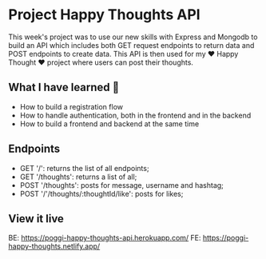 # Project Happy Thoughts API
This week's project was to use our new skills with Express and Mongodb to build an API which includes both GET request endpoints to return data and POST endpoints to create data. This API is then used for my ❤️ Happy Thought ❤️ project where users can post their thoughts. 

## What I have learned 🧠
- How to build a registration flow
- How to handle authentication, both in the frontend and in the backend
- How to build a frontend and backend at the same time

## Endpoints
- GET '/': returns the list of all endpoints;
- GET '/thoughts': returns a list of all;
- POST '/thoughts': posts for message, username and hashtag;
- POST '/'/thoughts/:thoughtId/like': posts for likes; 

## View it live
BE: https://poggi-happy-thoughts-api.herokuapp.com/
FE: https://poggi-happy-thoughts.netlify.app/




